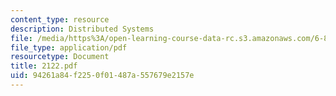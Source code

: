 ```yaml
---
content_type: resource
description: Distributed Systems
file: /media/https%3A/open-learning-course-data-rc.s3.amazonaws.com/6-826-principles-of-computer-systems-spring-2002/94261a84f2250f01487a557679e2157e_2122.pdf
file_type: application/pdf
resourcetype: Document
title: 2122.pdf
uid: 94261a84-f225-0f01-487a-557679e2157e
---
```


